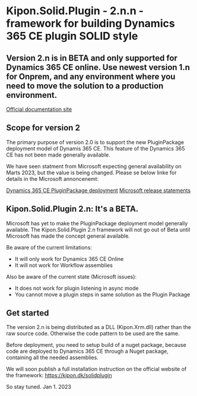 # Kipon.Solid.Plugin - 2.n.n - framework for building Dynamics 365 CE plugin SOLID style

## Version 2.n is in BETA and only supported for Dynamics 365 CE online. Use newest version 1.n for Onprem, and any environment where you need to move the solution to a production environment.

[Official documentation site](https://kipon.dk/solidplugin)

## Scope for version 2
The primary purpose of version 2.0 is to support the new PluginPackage deployment model of Dynamis 365 CE. This feature of the Dynamics 365 CE has not been made generally available.

We have seen statment from Microsoft expecting general availability on Marts 2023, but the value is being changed. Please se below linke for details in the Microsoft annoncenemt:

[Dynamics 365 CE PluginPackage deployment](https://learn.microsoft.com/en-us/power-apps/developer/data-platform/dependent-assembly-plugins)
[Microsoft release statements](https://learn.microsoft.com/en-us/power-platform-release-plan/2022wave1/data-platform/planned-features)


## Kipon.Solid.Plugin 2.n: It's a BETA.
Microsoft has yet to make the PluginPackage deployment model generally available. The Kipon.Solid.Plugin 2.n framework will not go out of Beta until Microsoft has made the concept general available.

Be aware of the current limitations:

- It will only work for Dynamics 365 CE Online
- It will not work for Workflow assemblies

Also be aware of the current state (Microsoft issues):

- It does not work for plugin listening in async mode
- You cannot move a plugin steps in same solution as the Plugin Package

## Get started
The version 2.n is being distributed as a DLL (Kipon.Xrm.dll) rather than the raw source code. Otherwise the code pattern to be used are the same.

Before deployment, you need to setup build of a nuget package, because code are deployed to Dynamics 365 CE through a Nuget package, containing all the needed assemblies.

We will soon publish a full installation instruction on the official website of the framework: https://kipon.dk/solidplugin

So stay tuned.
Jan 1. 2023

